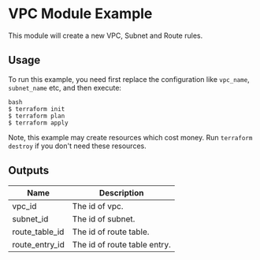 # VPC Module Example

This module will create a new VPC, Subnet and Route rules.

## Usage

To run this example, you need first replace the configuration like `vpc_name`, `subnet_name` etc, and then execute:

```
bash
$ terraform init
$ terraform plan
$ terraform apply
```

Note, this example may create resources which cost money. Run `terraform destroy` if you don't need these resources.

## Outputs

| Name | Description |
|------|-------------|
| vpc_id | The id of vpc. |
| subnet_id | The id of subnet. |
| route_table_id | The id of route table. |
| route_entry_id | The id of route table entry. |

